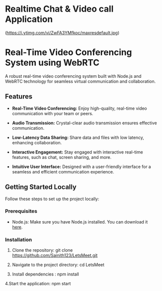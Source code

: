 # Realtime Chat & Video call Application

(https://i.ytimg.com/vi/ZwFA3YMfkoc/maxresdefault.jpg)

# Real-Time Video Conferencing System using WebRTC

A robust real-time video conferencing system built with Node.js and WebRTC technology for seamless virtual communication and collaboration.

## Features

- **Real-Time Video Conferencing:** Enjoy high-quality, real-time video communication with your team or peers.

- **Audio Transmission:** Crystal-clear audio transmission ensures effective communication.

- **Low-Latency Data Sharing:** Share data and files with low latency, enhancing collaboration.

- **Interactive Engagement:** Stay engaged with interactive real-time features, such as chat, screen sharing, and more.

- **Intuitive User Interface:** Designed with a user-friendly interface for a seamless and efficient communication experience.

## Getting Started Locally

Follow these steps to set up the project locally:

### Prerequisites

- Node.js: Make sure you have Node.js installed. You can download it [here](https://nodejs.org/).

### Installation

1. Clone the repository:
      git clone https://github.com/Sainith123/LetsMeet.git

2. Navigate to the project directory:
      cd LetsMeet

3. Install dependencies :
      npm install

4.Start the application:
      npm start
